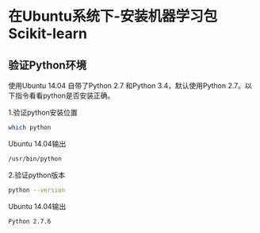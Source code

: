 # 在Ubuntu系统下-安装机器学习包Scikit-learn
## 验证Python环境
使用Ubuntu 14.04 自带了Python 2.7 和Python 3.4，默认使用Python 2.7。以下指令看看python是否安装正确。

1.验证python安装位置
```bash
which python
```
Ubuntu 14.04输出
```bash
/usr/bin/python
```

2.验证python版本
```bash
python --version
```

Ubuntu 14.04输出
```bash
Python 2.7.6
```
